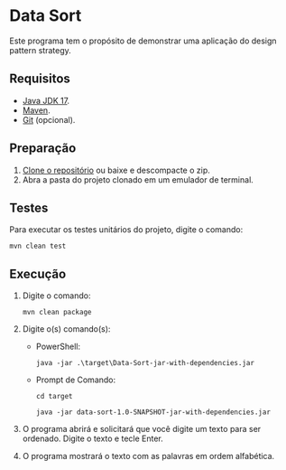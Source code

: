 # Data Sort
Este programa tem o propósito de demonstrar uma aplicação do design pattern strategy.

## Requisitos
- [Java JDK 17](https://adoptium.net/).
- [Maven](https://maven.apache.org/).
- [Git](https://git-scm.com/) (opcional).

## Preparação
1. [Clone o repositório](https://docs.github.com/pt/repositories/creating-and-managing-repositories/cloning-a-repository) ou baixe e descompacte o zip.
2. Abra a pasta do projeto clonado em um emulador de terminal.

## Testes
Para executar os testes unitários do projeto, digite o comando:

```mvn clean test```

## Execução
1. Digite o comando:

   ```mvn clean package```
2. Digite o(s) comando(s):
   - PowerShell:

      ```java -jar .\target\Data-Sort-jar-with-dependencies.jar```
   - Prompt de Comando:
   
      ```cd target```
   
      ```java -jar data-sort-1.0-SNAPSHOT-jar-with-dependencies.jar```
3. O programa abrirá e solicitará que você digite um texto para ser ordenado. Digite o texto e tecle Enter.
4. O programa mostrará o texto com as palavras em ordem alfabética.

